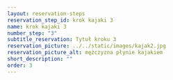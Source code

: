 ```yaml
---
layout: reservation-steps
reservation_step_id: krok kajaki 3
name: krok kajaki 3
number_step: "3"
subtitle_reservation: Tytuł kroku 3
reservation_picture: ../../static/images/kajak2.jpg
reservation_picture_alt: mężczyzna płynie kajakiem
short_description: ""
order: 3
---
```

